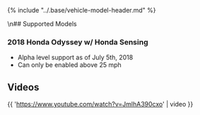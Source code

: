 {% include "../.base/vehicle-model-header.md" %}

\n## Supported Models

### 2018 Honda Odyssey w/ Honda Sensing

* Alpha level support as of July 5th, 2018
* Can only be enabled above 25 mph


## Videos

{{ 'https://www.youtube.com/watch?v=JmlhA390cxo' | video }}